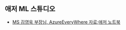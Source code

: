 ## 애저 ML 스튜디오
- [MS 김영욱 부장님, AzureEveryWhere 자료;애저 노트북](https://notebooks.azure.com/youngwook/projects/azureeverywhere)
